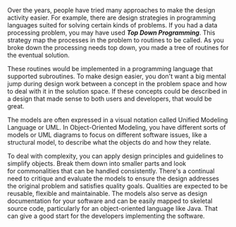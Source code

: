 Over the years, people have tried many approaches to make the design activity easier. For example, there are design strategies in programming languages suited for solving certain kinds of problems. If you had a data processing problem, you may have used ***Top Down Programming***. This strategy map the processes in the problem to routines to be called. As you broke down the processing needs top down, you made a tree of routines for the eventual solution. 

These routines would be implemented in a programming language that supported subroutines. To make design easier, you don't want a big mental jump during design work between a concept in the problem space and how to deal with it in the solution space. If these concepts could be described in a design that made sense to both users and developers, that would be great.

The models are often expressed in a visual notation called Unified Modeling Language or UML. In Object-Oriented Modeling, you have different sorts of models or UML diagrams to focus on different software issues, like a structural model, to describe what the objects do and how they relate. 

To deal with complexity, you can apply design principles and guidelines to simplify objects. Break them down into smaller parts and look for commonalities that can be handled consistently. There's a continual need to critique and evaluate the models to ensure the design addresses the original problem and satisfies quality goals. Qualities are expected to be reusable, flexible and maintainable. The models also serve as design documentation for your software and can be easily mapped to skeletal source code, particularly for an object-oriented language like Java. That can give a good start for the developers implementing the software.